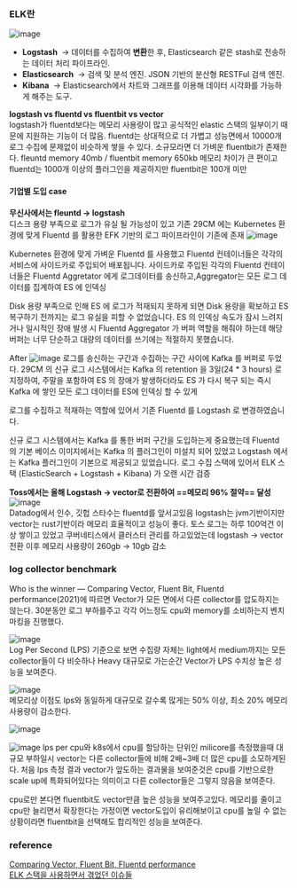 ### ELK란
![image](https://github.com/JayFreemandev/Happy-Devops-Journey/assets/72185011/2dc6c923-332f-4751-82c2-ec62244334fe)  
- **Logstash**
 -> 데이터를 수집하여 **변환**한 후, Elasticsearch 같은 stash로 전송하는 데이터 처리 파이프라인.
- **Elasticsearch**
 -> 검색 및 분석 엔진. JSON 기반의 분산형 RESTFul 검색 엔진.
- **Kibana**
 -> Elasticsearch에서 차트와 그래프를 이용해 데이터 시각화를 가능하게 해주는 도구.

 
**logstash vs fluentd vs fluentbit vs vector**  
logstash가 fluentd보다는 메모리 사용량이 많고 공식적인 elastic 스택의 일부이기 때문에 지원하는 기능이 더 많음. fluentd는 상대적으로 더 가볍고 성능면에서 10000개 로그 수집에 문제없이 비슷하게 쌓을 수 있다. 소규모라면 더 가벼운 fluentbit가 존재한다. fleuntd memory 40mb / fluentbit memory 650kb 메모리 차이가 큰 편이고 fluentd는 1000개 이상의 플러그인을 제공하지만 fluentbit은 100개 미만

#### 기업별 도입 case
**무신사에서는 fleuntd -> logstash**  
디스크 용량 부족으로 로그가 유실 될 가능성이 있고 
기존 29CM 에는 Kubernetes 환경에 맞게 Fluentd 를 활용한 EFK 기반의 로그 파이프라인이 기존에 존재
![image](https://github.com/JayFreemandev/Happy-Devops-Journey/assets/72185011/eec1f1d3-794f-4665-9296-114a2312ae97)  

Kubernetes 환경에 맞게 가벼운 Fluentd 를 사용했고 Fluentd 컨테이너들은 각각의 서비스에 사이드카로 주입되어 배포됩니다.
사이드카로 주입된 각각의 Fluentd 컨테이너들은 Fluentd Aggretator 에게 로그데이터를 송신하고,Aggregator는 모든 로그 데이터를 집계하여 ES 에 인덱싱

Disk 용량 부족으로 인해 ES 에 로그가 적재되지 못하게 되면 Disk 용량을 확보하고 ES 복구하기 전까지는 로그 유실을 피할 수 없었습니다.
ES 의 인덱싱 속도가 잠시 느려지거나 일시적인 장애 발생 시 Fluentd Aggregator 가 버퍼 역할을 해줘야 하는데 
해당 버퍼는 너무 단순하고 대량의 데이터를 쓰기에는 적절하지 못했습니다.

After
![image](https://github.com/JayFreemandev/Happy-Devops-Journey/assets/72185011/c395c5ee-712b-4c61-b3f2-c682ade4cf6f)
로그를 송신하는 구간과 수집하는 구간 사이에 Kafka 를 버퍼로 두었다. 29CM 의 신규 로그 시스템에서는 Kafka 의 retention 을 3일(24 * 3 hours) 로 지정하여, 주말을 포함하여 ES 의 장애가 발생하더라도 ES 가 다시 복구 되는 즉시 Kafka 에 쌓인 모든 로그 데이터를 ES에 인덱싱 할 수 있게

로그를 수집하고 적재하는 역할에 있어서 기존 Fluentd 를 Logstash 로 변경하였습니다.

신규 로그 시스템에서는 Kafka 를 통한 버퍼 구간을 도입하는게 중요했는데 Fluentd 의 기본 베이스 이미지에서는 Kafka 의 플러그인이 미설치 되어 있었고 Logstash 에서는 Kafka 플러그인이 기본으로 제공되고 있었습니다. 로그 수집 스택에 있어서 ELK 스택 (ElasticSearch + Logstash + Kibana) 가 오랜 시간 검증

**Toss에서는 올해 Logstash -> vector로 전환하여 ==메모리 96% 절약== 달성**  
![image](https://github.com/JayFreemandev/Happy-Devops-Journey/assets/72185011/a5b57e7b-2184-433e-918c-dc1900baecea)  
Datadog에서 인수, 깃헙 스타수는 fluentd를 앞서고있음 logstash는 jvm기반이지만 vector는 rust기반이라 메모리 효율적이고 성능이 좋다. 토스 로그는 하루 100억건 이상 쌓이고 있었고 쿠버네티스에서 클러스터 관리를 하고있었는데 logstash -> vector 전환 이후 메모리 사용량이 260gb -> 10gb 감소

### log collector benchmark  
Who is the winner — Comparing Vector, Fluent Bit, Fluentd performance(2021)에 따르면 Vector가 모든 면에서 다른 collector를 압도하지는 않는다. 30분동안 로그 부하를주고 각각 어느정도 cpu와 memory를 소비하는지 벤치마킹을 진행했다.

![image](https://github.com/JayFreemandev/Happy-Devops-Journey/assets/72185011/6ac8a814-5a44-4fc9-a226-e4c30d621e07)  
Log Per Second (LPS) 기준으로 보면 수집량 자체는 light에서 medium까지는 모든 collector들이 다 비슷하나 Heavy 대규모로 가는순간 Vector가 LPS 수치상 높은 성능을 보여준다.

![image](https://github.com/JayFreemandev/Happy-Devops-Journey/assets/72185011/39ebcc1e-d8ee-44b1-b1ce-dd61f4e5a525)  
메모리상 이점도 lps와 동일하게 대규모로 갈수록 많게는 50% 이상, 최소 20% 메모리 사용량이 감소한다.

![image](https://github.com/JayFreemandev/Happy-Devops-Journey/assets/72185011/b9ef6009-3962-4f72-af28-569b2072c534)

![image](https://github.com/JayFreemandev/Happy-Devops-Journey/assets/72185011/3bd05ae4-ac1a-4a64-ade1-a32c82adda70)
lps per cpu와 k8s에서 cpu를 할당하는 단위인 milicore를 측정했을때 대규모 부하일시 vector는 다른 collector들에 비해 2배~3배 더 많은 cpu를 소모하게된다. 처음 lps 측정 결과 vector가 앞도하는 결과물을 보여준것은 cpu를 기반으로한 scale up에 특화되어있다는 의미이고 다른 collector들은 그렇지 않음을 보여준다.

cpu로만 본다면 fluentbit도 vector만큼 높은 성능을 보여주고있다. 메모리를 줄이고 cpu만 늘리면서 확장한다는 가정이면 vector도입이 유리해보이고 cpu를 높일 수 없는 상황이라면 fluentbit을 선택해도 합리적인 성능을 보여준다.

### reference  
[Comparing Vector, Fluent Bit, Fluentd performance](https://medium.com/ibm-cloud/log-collectors-performance-benchmarking-8c5218a08fea)  
[ELK 스택을 사용하면서 겪었던 이슈들](https://blooog.tistory.com/entry/Elasticsearch-ELK-%EC%8A%A4%ED%83%9D%EC%9D%84-%EC%82%AC%EC%9A%A9%ED%95%98%EB%A9%B4%EC%84%9C-%EA%B2%AA%EC%97%88%EB%8D%98-%EC%9D%B4%EC%8A%88%EB%93%A4)
